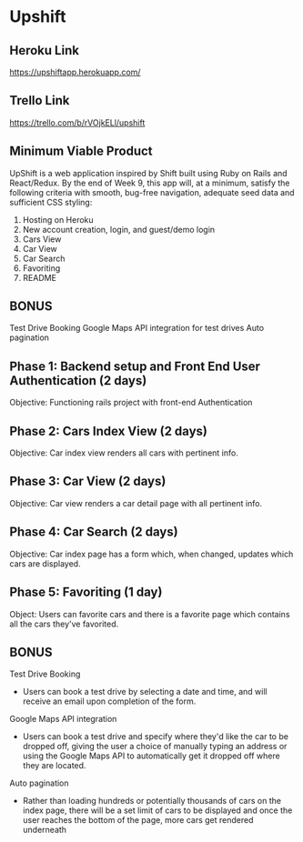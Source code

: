 Upshift
======

Heroku Link
------
https://upshiftapp.herokuapp.com/

Trello Link
------
https://trello.com/b/rVOjkELl/upshift

Minimum Viable Product
------

UpShift is a web application inspired by Shift built using Ruby on Rails and React/Redux. By the end of Week 9, this app will, at a minimum, satisfy the following criteria with smooth, bug-free navigation, adequate seed data and sufficient CSS styling:

 1. Hosting on Heroku
 2. New account creation, login, and guest/demo login
 3. Cars View
 4. Car View
 5. Car Search
 6. Favoriting
 7. README

 BONUS
 ------
 Test Drive Booking
 Google Maps API integration for test drives
 Auto pagination

 Phase 1: Backend setup and Front End User Authentication (2 days)
 ------

 Objective: Functioning rails project with front-end Authentication

 Phase 2: Cars Index View (2 days)
 ------

 Objective: Car index view renders all cars with pertinent info.

 Phase 3: Car View (2 days)
 ------

 Objective: Car view renders a car detail page with all pertinent info.

 Phase 4: Car Search (2 days)
 ------

 Objective: Car index page has a form which, when changed, updates which cars are displayed.

 Phase 5: Favoriting (1 day)
 ------

 Object: Users can favorite cars and there is a favorite page which contains all the cars they've favorited.

 BONUS
 ------
 Test Drive Booking
 - Users can book a test drive by selecting a date and time, and will receive an email upon completion of the form.

 Google Maps API integration
 - Users can book a test drive and specify where they'd like the car to be dropped off, giving the user a choice of manually typing an address or using the Google Maps API to automatically get it dropped off where they are located.

 Auto pagination
 - Rather than loading hundreds or potentially thousands of cars on the index page, there will be a set limit of cars to be displayed and once the user reaches the bottom of the page, more cars get rendered underneath
